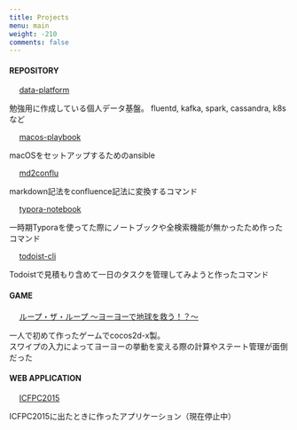 ```yaml
---
title: Projects
menu: main
weight: -210
comments: false
---
```


#### REPOSITORY

<i class="fa fa-github fa-lg" aria-hidden="true"></i>&emsp;
[data-platform](https://github.com/nemupm/data-platform)

勉強用に作成している個人データ基盤。 fluentd, kafka, spark, cassandra, k8sなど

<i class="fa fa-github fa-lg" aria-hidden="true"></i>&emsp;
[macos-playbook](https://github.com/nemupm/macos-playbook)

macOSをセットアップするためのansible

<i class="fa fa-github fa-lg" aria-hidden="true"></i>&emsp;
[md2conflu](https://github.com/nemupm/md2conflu)

markdown記法をconfluence記法に変換するコマンド

<i class="fa fa-github fa-lg" aria-hidden="true"></i>&emsp;
[typora-notebook](https://github.com/nemupm/typora-notebook)

一時期Typoraを使ってた際にノートブックや全検索機能が無かったため作ったコマンド

<i class="fa fa-github fa-lg" aria-hidden="true"></i>&emsp;
[todoist-cli](https://github.com/nemupm/todoist-cli)

Todoistで見積もり含めて一日のタスクを管理してみようと作ったコマンド

#### GAME

<i class="fa fa-apple fa-lg" aria-hidden="true"></i>&emsp;
[ループ・ザ・ループ 〜ヨーヨーで地球を救う！？〜](https://apps.apple.com/jp/app/%E3%83%AB%E3%83%BC%E3%83%97-%E3%82%B6-%E3%83%AB%E3%83%BC%E3%83%97-%E3%83%A8%E3%83%BC%E3%83%A8%E3%83%BC%E3%81%A7%E5%9C%B0%E7%90%83%E3%82%92%E6%95%91%E3%81%86/id1122125041)

一人で初めて作ったゲームでcocos2d-x製。  
スワイプの入力によってヨーヨーの挙動を変える際の計算やステート管理が面倒だった

#### WEB APPLICATION

<i class="fas fa-cube fa-lg" aria-hidden="true"></i>&emsp;
[ICFPC2015]()

ICFPC2015に出たときに作ったアプリケーション（現在停止中）

